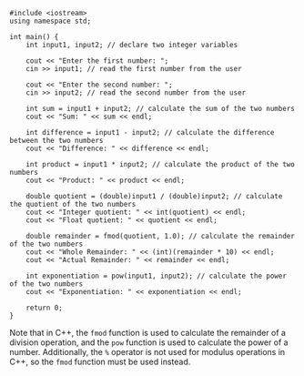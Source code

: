 ```
#include <iostream>
using namespace std;

int main() {
    int input1, input2; // declare two integer variables

    cout << "Enter the first number: ";
    cin >> input1; // read the first number from the user

    cout << "Enter the second number: ";
    cin >> input2; // read the second number from the user

    int sum = input1 + input2; // calculate the sum of the two numbers
    cout << "Sum: " << sum << endl;

    int difference = input1 - input2; // calculate the difference between the two numbers
    cout << "Difference: " << difference << endl;

    int product = input1 * input2; // calculate the product of the two numbers
    cout << "Product: " << product << endl;

    double quotient = (double)input1 / (double)input2; // calculate the quotient of the two numbers
    cout << "Integer quotient: " << int(quotient) << endl;
    cout << "Float quotient: " << quotient << endl;

    double remainder = fmod(quotient, 1.0); // calculate the remainder of the two numbers
    cout << "Whole Remainder: " << (int)(remainder * 10) << endl;
    cout << "Actual Remainder: " << remainder << endl;

    int exponentiation = pow(input1, input2); // calculate the power of the two numbers
    cout << "Exponentiation: " << exponentiation << endl;

    return 0;
}
```
Note that in C++, the `fmod` function is used to calculate the remainder of a division operation, and the `pow` function is used to calculate the power of a number. Additionally, the `%` operator is not used for modulus operations in C++, so the `fmod` function must be used instead.
